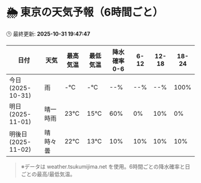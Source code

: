 # 🌦️ 東京の天気予報（6時間ごと）

🕒 最終更新: **2025-10-31 19:47:47**

| 日付 | 天気 | 最高気温 | 最低気温 | 降水確率 0-6 | 6-12 | 12-18 | 18-24 |
|------|------|----------|----------|------------|------|------|------|
| 今日 (2025-10-31) | 雨 | -℃ | -℃ | --% | --% | --% | 100% |
| 明日 (2025-11-01) | 晴一時雨 | 23℃ | 15℃ | 60% | 0% | 10% | 0% |
| 明後日 (2025-11-02) | 晴時々曇 | 22℃ | 13℃ | 10% | 10% | 10% | 10% |

> ※データは weather.tsukumijima.net を使用。6時間ごとの降水確率と日ごとの最高/最低気温。
